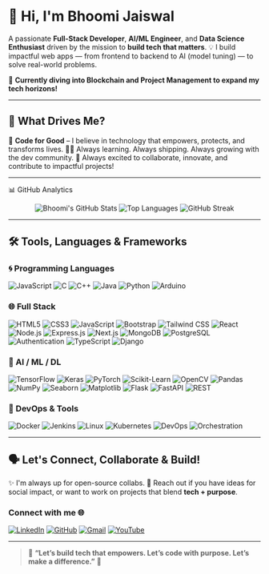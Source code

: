   
# 👋 Hi, I'm Bhoomi Jaiswal

A passionate **Full-Stack Developer**, **AI/ML Engineer**, and **Data Science Enthusiast** driven by the mission to **build tech that matters**.
💡 I build impactful web apps — from frontend to backend to AI (model tuning) — to solve real-world problems.

🚀 **Currently diving into Blockchain and Project Management to expand my tech horizons!**

---

## 🧠 What Drives Me?

🚀 **Code for Good** – I believe in technology that empowers, protects, and transforms lives.
👩‍💼 Always learning. Always shipping. Always growing with the dev community.
💙 Always excited to collaborate, innovate, and contribute to impactful projects!

---

📊 GitHub Analytics

<div align="center">
<img alt="Bhoomi's GitHub Stats" src="https://github-readme-stats.vercel.app/api?username=BHOOMI764&show_icons=true&theme=tokyonight&include_all_commits=true&count_private=true" />
<img alt="Top Languages" src="https://github-readme-stats.vercel.app/api/top-langs/?username=BHOOMI764&layout=compact&theme=tokyonight" />
<img alt="GitHub Streak" src="https://github-readme-streak-stats.herokuapp.com/?user=BHOOMI764&theme=tokyonight" />
</div>

---

## 🛠️ Tools, Languages & Frameworks

### 🌀 Programming Languages

![JavaScript](https://img.shields.io/badge/JavaScript-F7DF1E?style=flat\&logo=javascript\&logoColor=black)
![C](https://img.shields.io/badge/C-A8B9CC?style=flat\&logo=c\&logoColor=white)
![C++](https://img.shields.io/badge/C%2B%2B-00599C?style=flat\&logo=c%2B%2B\&logoColor=white)
![Java](https://img.shields.io/badge/Java-007396?style=flat\&logo=java\&logoColor=white)
![Python](https://img.shields.io/badge/Python-3776AB?style=flat\&logo=python\&logoColor=white)
![Arduino](https://img.shields.io/badge/Arduino-00979D?logo=arduino\&logoColor=white)

### 🌐 Full Stack

![HTML5](https://img.shields.io/badge/HTML5-E34F26?style=flat\&logo=html5\&logoColor=white)
![CSS3](https://img.shields.io/badge/CSS3-1572B6?style=flat\&logo=css3\&logoColor=white)
![JavaScript](https://img.shields.io/badge/JavaScript-F7DF1E?style=flat\&logo=javascript\&logoColor=black)
![Bootstrap](https://img.shields.io/badge/Bootstrap-7952B3?style=flat\&logo=bootstrap\&logoColor=white)
![Tailwind CSS](https://img.shields.io/badge/Tailwind_CSS-38B2AC?style=flat\&logo=tailwind-css\&logoColor=white)
![React](https://img.shields.io/badge/React-61DAFB?style=flat\&logo=react\&logoColor=black)
![Node.js](https://img.shields.io/badge/Node.js-339933?style=flat\&logo=node.js\&logoColor=white)
![Express.js](https://img.shields.io/badge/Express.js-000000?style=flat\&logo=express\&logoColor=white)
![Next.js](https://img.shields.io/badge/Next.js-000000?style=flat\&logo=next.js\&logoColor=white)
![MongoDB](https://img.shields.io/badge/MongoDB-47A248?style=flat\&logo=mongodb\&logoColor=white)
![PostgreSQL](https://img.shields.io/badge/PostgreSQL-336791?style=flat\&logo=postgresql\&logoColor=white)
![Authentication](https://img.shields.io/badge/Authentication-FF6B6B?style=flat)
![TypeScript](https://img.shields.io/badge/TypeScript-3178C6?style=flat\&logo=typescript\&logoColor=white)
![Django](https://img.shields.io/badge/Django-092E20?style=flat\&logo=django\&logoColor=white)

### 🤖 AI / ML / DL

![TensorFlow](https://img.shields.io/badge/TensorFlow-FF6F00?style=flat\&logo=tensorflow\&logoColor=white)
![Keras](https://img.shields.io/badge/Keras-D00000?style=flat\&logo=keras\&logoColor=white)
![PyTorch](https://img.shields.io/badge/PyTorch-EE4C2C?style=flat\&logo=pytorch\&logoColor=white)
![Scikit-Learn](https://img.shields.io/badge/Scikit--Learn-F7931E?style=flat\&logo=scikit-learn\&logoColor=white)
![OpenCV](https://img.shields.io/badge/OpenCV-5C3EE8?style=flat\&logo=opencv\&logoColor=white)
![Pandas](https://img.shields.io/badge/Pandas-150458?style=flat\&logo=pandas)
![NumPy](https://img.shields.io/badge/NumPy-013243?style=flat\&logo=numpy)
![Seaborn](https://img.shields.io/badge/Seaborn-3776AB?style=flat)
![Matplotlib](https://img.shields.io/badge/Matplotlib-11557C?style=flat)
![Flask](https://img.shields.io/badge/Flask-000000?style=flat\&logo=flask)
![FastAPI](https://img.shields.io/badge/FastAPI-009688?style=flat\&logo=fastapi)
![REST](https://img.shields.io/badge/REST%20API-005571?style=flat)

### 🧰 DevOps & Tools

![Docker](https://img.shields.io/badge/Docker-2496ED?style=flat\&logo=docker\&logoColor=white)
![Jenkins](https://img.shields.io/badge/Jenkins-CI-blue?logo=jenkins)
![Linux](https://img.shields.io/badge/Linux-yellow?logo=linux)
![Kubernetes](https://img.shields.io/badge/Kubernetes-blueviolet?logo=kubernetes)
![DevOps](https://img.shields.io/badge/DevOps-orange?logo=devops)
![Orchestration](https://img.shields.io/badge/Orchestration-4B0082?logo=cloud\&logoColor=white)

---

## 🗣️ Let's Connect, Collaborate & Build!

✨ I'm always up for open-source collabs.
🧩 Reach out if you have ideas for social impact, or want to work on projects that blend **tech + purpose**.

### Connect with me 🌐

[![LinkedIn](https://skillicons.dev/icons?i=linkedin)](https://www.linkedin.com/in/bhoomi-jaiswal-91715128b/)
[![GitHub](https://skillicons.dev/icons?i=github)](https://github.com/BHOOMI764)
[![Gmail](https://skillicons.dev/icons?i=gmail)](mailto:bhoomicat2005@gmail.com)
[![YouTube](https://skillicons.dev/icons?i=youtube)](https://www.youtube.com/@bhoomijaiswal280)


---

> 💫 **“Let’s build tech that empowers. Let’s code with purpose. Let’s make a difference.”** 💙
